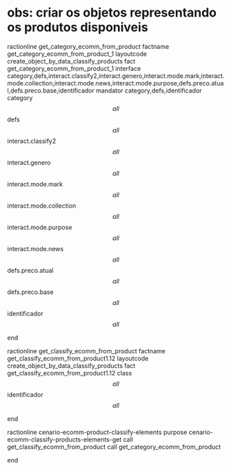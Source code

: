 # obs: criar os objetos representando os produtos disponiveis

ractionline get_category_ecomm_from_product  factname  get_category_ecomm_from_product_1  layoutcode create_object_by_data_classify_products  fact get_category_ecomm_from_product_1    interface category,defs,interact.classify2,interact.genero,interact.mode.mark,interact.mode.collection,interact.mode.news,interact.mode.purpose,defs.preco.atual,defs.preco.base,identificador    mandator category,defs,identificador    category $$all$$    defs $$all$$    interact.classify2 $$all$$    interact.genero $$all$$    interact.mode.mark $$all$$    interact.mode.collection $$all$$    interact.mode.purpose $$all$$    interact.mode.news $$all$$    defs.preco.atual $$all$$    defs.preco.base $$all$$    identificador $$all$$
end
ractionline get_classify_ecomm_from_product  factname  get_classify_ecomm_from_product1.12  layoutcode create_object_by_data_classify_products  fact get_classify_ecomm_from_product1.12    class $$all$$    identificador $$all$$
end
ractionline cenario-ecomm-product-classify-elements  purpose cenario-ecomm-classify-products-elements-get  call get_classify_ecomm_from_product  call get_category_ecomm_from_product
end
